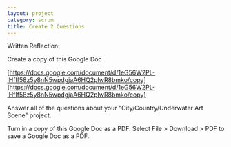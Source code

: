 ```yaml
---
layout: project
category: scrum
title: Create 2 Questions
---
```

Written Reflection:

Create a copy of this Google Doc

[https://docs.google.com/document/d/1eG56W2PL-lHfIf58z5y8nN5wpdgjaA6HQ2pIwR8bmko/copy](https://docs.google.com/document/d/1eG56W2PL-lHfIf58z5y8nN5wpdgjaA6HQ2pIwR8bmko/copy)

Answer all of the questions about your "City/Country/Underwater Art Scene" project.

Turn in a copy of this Google Doc as a PDF. Select File > Download > PDF to save a Google Doc as a PDF.
